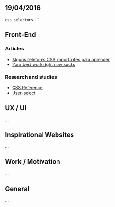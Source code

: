 19/04/2016
----------

`css selectors` `` `` ``

## Front-End

### Articles

- [Alguns seletores CSS importantes para aprender](http://willianjusten.com.br/alguns-seletores-css-importantes-para-aprender/)
- [Your best work right now sucks](https://medium.com/life-learning/your-best-work-right-now-sucks-dd64bd088537#.bz82bfolr)

### Research and studies

- [CSS Reference](http://tympanus.net/codrops/css_reference)
- [User-select](https://davidwalsh.name/demo/user-select.php)

## UX / UI

...

## Inspirational Websites

...

## Work / Motivation

...

## General

...
